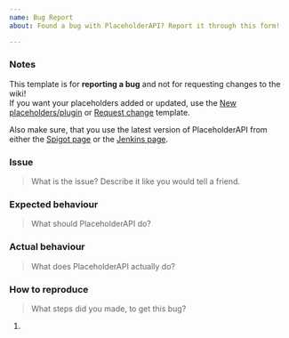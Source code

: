 ```yaml
---
name: Bug Report  
about: Found a bug with PlaceholderAPI? Report it through this form!

---
```


[New placeholders/plugin]: https://github.com/PlaceholderAPI/PlaceholderAPI/issues/new?template=feature_request.md
[Request change]: https://github.com/PlaceholderAPI/PlaceholderAPI/issues/new?template=change_request.md
[Spigot page]: https://www.spigotmc.org/resources/6245/
[Jenkins page]: http://ci.extendedclip.com/job/PlaceholderAPI/

### Notes
This template is for **reporting a bug** and not for requesting changes to the wiki!  
If you want your placeholders added or updated, use the [New placeholders/plugin] or [Request change] template.

Also make sure, that you use the latest version of PlaceholderAPI from either the [Spigot page] or the [Jenkins page].

### Issue
> What is the issue? Describe it like you would tell a friend.
<!-- Please type below this like -->


### Expected behaviour
> What should PlaceholderAPI do?
<!-- Please type below this like -->


### Actual behaviour
> What does PlaceholderAPI actually do?
<!-- Please type below this like -->


### How to reproduce
> What steps did you made, to get this bug?
<!-- Please type below this like -->
1. 
